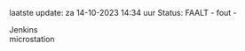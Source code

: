 laatste update: 
za 14-10-2023 14:34   uur 
Status: FAALT - fout - 
<div class="service R">Jenkins</div><div class="service Y">microstation</div>
